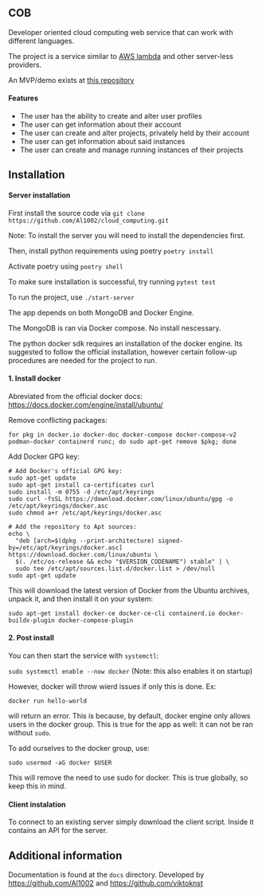 ## COB
Developer oriented cloud computing web service that can work with different languages.

The project is a service similar to [AWS lambda](https://en.wikipedia.org/wiki/AWS_Lambda) and other server-less providers.

An MVP/demo exists at [this repository](https://github.com/Al1002/cob)

#### Features
- The user has the ability to create and alter user profiles
- The user can get information about their account
- The user can create and alter projects, privately held by their account
- The user can get information about said instances
- The user can create and manage running instances of their projects

## Installation

#### Server installation

First install the source code via `git clone https://github.com/Al1002/cloud_computing.git`

Note: To install the server you will need to install the dependencies first.

Then, install python requirements using poetry `poetry install`

Activate poetry using `poetry shell`

To make sure installation is successful, try running `pytest test`

To run the project, use `./start-server`

The app depends on both MongoDB and Docker Engine. 

The MongoDB is ran via Docker compose. No install nescessary.

The python docker sdk requires an installation of the docker engine.
Its suggested to follow the official installation, however certain follow-up procedures are needed for the project to run.

#### 1. Install docker

Abreviated from the official docker docs: https://docs.docker.com/engine/install/ubuntu/

Remove conflicting packages:

`for pkg in docker.io docker-doc docker-compose docker-compose-v2 podman-docker containerd runc; do sudo apt-get remove $pkg; done`

Add Docker GPG key:

```
# Add Docker's official GPG key:
sudo apt-get update
sudo apt-get install ca-certificates curl
sudo install -m 0755 -d /etc/apt/keyrings
sudo curl -fsSL https://download.docker.com/linux/ubuntu/gpg -o /etc/apt/keyrings/docker.asc
sudo chmod a+r /etc/apt/keyrings/docker.asc

# Add the repository to Apt sources:
echo \
  "deb [arch=$(dpkg --print-architecture) signed-by=/etc/apt/keyrings/docker.asc] https://download.docker.com/linux/ubuntu \
  $(. /etc/os-release && echo "$VERSION_CODENAME") stable" | \
  sudo tee /etc/apt/sources.list.d/docker.list > /dev/null
sudo apt-get update
```

This will download the latest version of Docker from the Ubuntu archives, unpack it, and then install it on your system:

`sudo apt-get install docker-ce docker-ce-cli containerd.io docker-buildx-plugin docker-compose-plugin`

#### 2. Post install

You can then start the service with `systemctl`:

`sudo systemctl enable --now docker`
(Note: this also enables it on startup)

However, docker will throw wierd issues if only this is done. Ex:

`docker run hello-world`

will return an error. This is because, by default, docker engine only allows users in the docker group. This is true for the app as well: it can not be ran without `sudo`.

To add ourselves to the docker group, use:

`sudo usermod -aG docker $USER`

This will remove the need to use sudo for docker. This is true globally, so keep this in mind.

#### Client instalation

To connect to an existing server simply download the client script. Inside it contains an API for the server.

## Additional information

Documentation is found at the `docs` directory. 
Developed by https://github.com/Al1002 and https://github.com/viktoknst